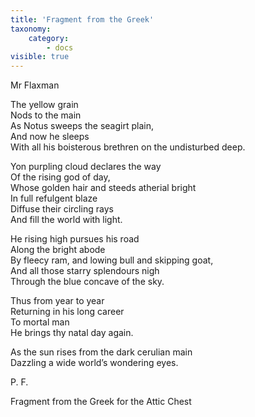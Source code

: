 ```yaml
---
title: 'Fragment from the Greek'
taxonomy:
    category:
        - docs
visible: true
---
```


<div class="author">Mr Flaxman</div>

The yellow grain  
Nods to the main  
As Notus sweeps the seagirt plain,  
And now he sleeps  
With all his boisterous brethren on the undisturbed deep.  
  
Yon purpling cloud declares the way  
Of the rising god of day,  
Whose golden hair and steeds atherial bright  
In full refulgent blaze  
Diffuse their circling rays  
And fill the world with light.  
  
He rising high pursues his road  
Along the bright abode  
By fleecy ram, and lowing bull and skipping goat,  
And all those starry splendours nigh  
Through the blue concave of the sky.  
  
Thus from year to year  
Returning in his long career  
To mortal man  
He brings thy natal day again.  
  
As the sun rises from the dark cerulian main  
Dazzling a wide world’s wondering eyes.  
  
P. F.   
  
Fragment from the Greek for the Attic Chest  